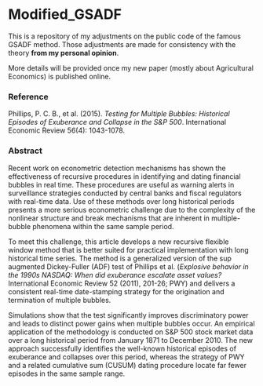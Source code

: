 # Modified_GSADF
This is a repository of my adjustments on the public code of the famous GSADF method. Those adjustments are made for consistency with the theory **from my personal opinion**.

More details will be provided once my new paper (mostly about Agricultural Economics) is published online.

### Reference

Phillips, P. C. B., et al. (2015). *Testing for Multiple Bubbles: Historical Episodes of Exuberance and Collapse in the S&P 500*. International Economic Review 56(4): 1043-1078.

### Abstract

Recent work on econometric detection mechanisms has shown the effectiveness of recursive procedures in identifying and dating financial bubbles in real time. These procedures are useful as warning alerts in surveillance strategies conducted by central banks and fiscal regulators with real-time data. Use of these methods over long historical periods presents a more serious econometric challenge due to the complexity of the nonlinear structure and break mechanisms that are inherent in multiple-bubble phenomena within the same sample period. 

To meet this challenge, this article develops a new recursive flexible window method that is better suited for practical implementation with long historical time series. The method is a generalized version of the sup augmented Dickey-Fuller (ADF) test of Phillips et al. (*Explosive behavior in the 1990s NASDAQ: When did exuberance escalate asset values?* International Economic Review 52 (2011), 201-26; PWY) and delivers a consistent real-time date-stamping strategy for the origination and termination of multiple bubbles. 

Simulations show that the test significantly improves discriminatory power and leads to distinct power gains when multiple bubbles occur. An empirical application of the methodology is conducted on S&P 500 stock market data over a long historical period from January 1871 to December 2010. The new approach successfully identifies the well-known historical episodes of exuberance and collapses over this period, whereas the strategy of PWY and a related cumulative sum (CUSUM) dating procedure locate far fewer episodes in the same sample range.


